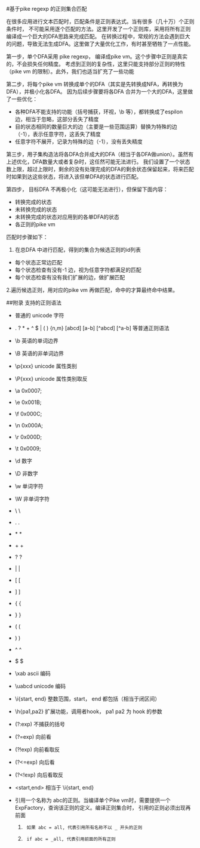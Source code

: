 #基于pike regexp 的正则集合匹配

在很多应用进行文本匹配时，匹配条件是正则表达式。当有很多（几十万）个正则条件时，
不可能采用逐个匹配的方法。这里开发了一个正则库，采用将所有正则编译成一个巨大的DFA思路来完成匹配。
在转换过程中，常规的方法会遇到巨大的问题，导致无法生成DFA。这里做了大量优化工作，有时甚至牺牲了一点性能。

第一步，单个DFA采用 pike regexp， 编译成pike vm。这个步骤中正则是真实的，不会损失任何精度。
考虑到正则的复杂性，这里只能支持部分正则的特性（pike vm 的限制）。此外，我们也适当扩充了一些功能

第二步，将每个pike vm 转换成单个的DFA（其实是先转换成NFA，再转换为DFA），并极小化各DFA。
因为后续步骤要将各DFA 合并为一个大的DFA，这里做了一些优化：

+ 各种DFA不能支持的功能（括号捕获，环视，\b 等），都转换成了espilon 边，相当于忽略，这部分丢失了精度
+ 目的状态相同的数量巨大的边（主要是一些范围运算）替换为特殊的边（-1），表示任意字符，这丢失了精度
+ 任意字符不展开，记录为特殊的边（-1），没有丢失精度

第三步，用子集构造法将各DFA合并成大的DFA（相当于各DFA做union）。虽然有上述优化，DFA数量大或者复杂时，这任然可能无法进行。
我们设置了一个状态数上限，超过上限时，剩余的没有处理完成的DFA的剩余状态保留起来，将来匹配时如果到达这些状态，将进入该但单DFA的状态进行匹配。

第四步， 目标DFA 不再极小化（这可能无法进行），但保留下面内容：
+ 转换完成的状态
+ 未转换完成的状态
+ 未转换完成的状态对应用到的各单DFA的状态
+ 各正则的pike vm

匹配时步骤如下：
1. 在总DFA 中进行匹配，得到的集合为候选正则的id列表
+ 每个状态正常边匹配
+ 每个状态检查有没有-1 边，视为任意字符都满足的匹配
+ 每个状态检查有没有我们扩展的边，做扩展匹配

2.遍历候选正则，用对应的pike vm 再做匹配，命中的才算最终命中结果。

##附录 支持的正则语法
* 普通的 unicode 字符
* . ? * + ^ $ | ( ) {n,m} [abcd] [a-b] [^abcd] [^a-b] 等普通正则语法
*  \b  英语的单词边界
*  \B  英语的非单词边界
*  \p{xxx}  unicode 属性类别
*  \P{xxx}  unicode 属性类别取反
*  \a 0x0007;
*  \e 0x001B;
*  \f 0x000C;
*  \n 0x000A;
*  \r 0x000D;
*  \t 0x0009;
*  \d 数字
*  \D 非数字
*  \w 单词字符
*  \W 非单词字符   
*  \\  \
*  \.  .
*  \* *
*  \+ +
*  \? ?
*  \| |
*  \[ [
*  \] ]
* \{ {
* \} }
* \( (
* \) )
* \^ ^
* \$ $
* \xab  ascii 编码
* \uabcd unicode 编码
*  \i{start, end} 整数范围，start， end 都包括（相当于闭区间）
*  \h{pa1,pa2}  扩展功能，调用者hook， pa1  pa2 为 hook 的参数
*  (?:exp)  不捕获的括号
*  (?=exp) 向前看
*  (?!exp) 向前看取反
*  (?<=exp) 向后看
*  (?<!exp) 向后看取反
* <start,end> 相当于 \i{start, end}
* <abc>  引用一个名称为 abc的正则。当编译单个Pike vm时，需要提供一个ExpFactory，查询该正则的定义。编译正则集合时， 引用的正则必须出现再前面
  
    1.      如果 abc = all, 代表引用所有名称不以 _ 开头的正则
    2.      if abc = _all, 代表引用前面的所有正则